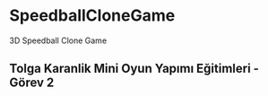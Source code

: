 # SpeedballCloneGame
3D Speedball Clone Game

## Tolga Karanlik Mini Oyun Yapımı Eğitimleri - Görev 2
